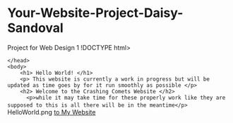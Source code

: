 # Your-Website-Project-Daisy-Sandoval
Project for Web Design 1
!DOCTYPE html>
<html lang="en">
    <head>
        <meta charset="utf-8"/>
        <title> My Website</title >
        <meta name="viewport" content="width=dev"
       
    </head>
    <body>
        <h1> Hello World! </h1>  
        <p> This website is currently a work in progress but will be updated as time goes by for it run smoothly as possible </p>
        <h2> Welcome to the Crashing Comets Website </h2>
          <p>while it may take time for these properly work like they are supposed to this is all there will be in the meantime</p>
   
   </body><img>HelloWorld.png<img><body>
    <a href="https://www.TheCrashingComets.com">to My Website </a>
   </body>
</html>
